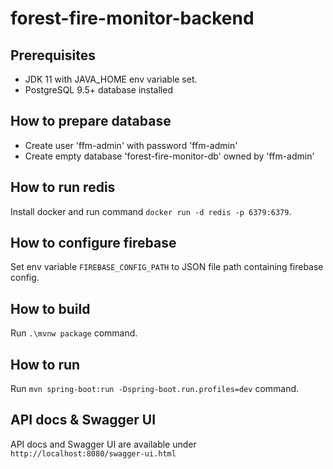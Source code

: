 # forest-fire-monitor-backend

## Prerequisites
- JDK 11 with JAVA_HOME env variable set.
- PostgreSQL 9.5+ database installed

## How to prepare database
- Create user 'ffm-admin' with password 'ffm-admin' 
- Create empty database 'forest-fire-monitor-db' owned by 'ffm-admin'

## How to run redis
Install docker and run command `docker run -d redis -p 6379:6379`.

## How to configure firebase
Set env variable `FIREBASE_CONFIG_PATH` to JSON file path containing firebase config.

## How to build
Run `.\mvnw package` command.

## How to run
Run `mvn spring-boot:run -Dspring-boot.run.profiles=dev` command.

## API docs & Swagger UI
API docs and Swagger UI are available under `http://localhost:8080/swagger-ui.html`